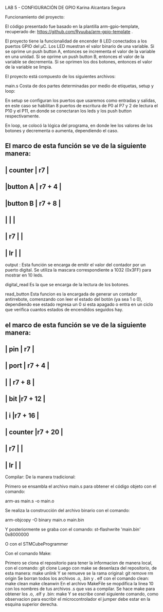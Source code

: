 LAB 5 - CONFIGURACIÓN DE GPIO
Karina Alcantara Segura

Funcionamiento del proyecto:


El código presentado fue basado en la plantilla arm-gpio-template, recuperado de: https://github.com/Ryuuba/arm-gpio-template .

El proyecto tiene la funcionalidad de encender 8 LED conectados a los puertos GPIO del µC. Los LED muestran el valor binario de una variable. Si se oprime un push button A, entonces se incrementa el valor de la variable en una unidad. Si se oprime un push button B, entonces el valor de la variable se decrementa. Si se oprimen los dos botones, entonces el valor de la variable se limpia.

El proyecto está compuesto de los siguientes archivos:

main.s
Costa de dos partes determinadas por medio de etiquetas, setup y loop:

En setup se configuran los puertos que usaremos como entradas y salidas, en este caso se habilitan 8 puertos de escritura de P0 al P7 y 2 de lectura el P10 y el P11, en donde se conectaran los leds y los push button respectivamente.

En loop, se colocó la lógica del programa, en donde lee los valores de los botones y decrementa o aumenta, dependiendo el caso.

El marco de esta función se ve de la siguiente manera:
 ------------------
| counter |   r7   |
 ------------------
|button A | r7 + 4 |
 ------------------
|button B | r7 + 8 |
 ------------------
|         |        |
 ------------------
|    r7   |        |
 ------------------ 
|    lr   |        |
 ------------------ 

output :
Esta función se encarga de emitir el valor del contador por un puerto digital. Se utiliza la mascara correspondiente a 1032 (0x3FF) para mostrar en 10 leds. 

digital_read 
Es la que se encarga de la lectura de los botones.

read_button
Esta funcion es la encargada de generar un contador antirrebote, comenzando con leer el estado del botón (ya sea 1 o 0), dependiendo ese estado regresa un 0 si esta apagado o entra en un ciclo que verifica cuantos estados de encendidos seguidos hay.

el marco de esta función se ve de la siguiente manera:
 ------------------
|   pin   |   r7   |
 ------------------
|  port   | r7 + 4 |
 ------------------
|         | r7 + 8 |
 ------------------
|   bit   |r7 + 12 |
 ------------------
|    i    |r7 + 16 |
 ------------------ 
| counter |r7 + 20 |
 ------------------  
|   r7    |        |
 ------------------
|   lr    |        |
 ------------------  

Compilar:
De la manera tradicional:

Primero se ensambla el archivo main.s para obtener el código objeto con el comando:

arm-as main.s -o main.o

 Se realiza la construcción del archivo binario con el comando:

arm-objcopy -O binary main.o main.bin 

Y posteriormente se graba con el comando:
st-flashwrite 'main.bin' 0x8000000

O con el STMCubeProgrammer

Con el comando Make:

Primero se clona el repositorio para tener la informacion de manera local, con el comando:
    git clone
Luego con make se desenlaza del repositorio, de esta manera:
    make unlink 
Y se remueve se la rama original:
    git remove rm origin
Se borran todos los archivos .o, .bin y . elf con el comando clean:
    make clean
    make cleanwin
En el archivo MakeFile se mopdifica la linea 10 con los nombres de tus archivos .s que vas a compilar.
Se hace make para obtener los .o, .elf y .bin:
    make
Y se escribe conel siguiente comando, como observacion para escribir el microcontrolador el jumper debe estar en la esquina superior derecha.
